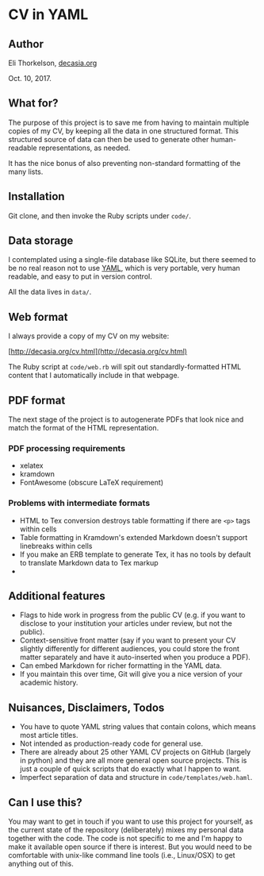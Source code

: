 # CV in YAML

## Author

Eli Thorkelson, [decasia.org](http://decasia.org/)

Oct. 10, 2017.

## What for?

The purpose of this project is to save me from having to maintain multiple copies of my CV, by keeping all the data in one structured format. This structured source of data can then be used to generate other human-readable representations, as needed.

It has the nice bonus of also preventing non-standard formatting of the many lists.

## Installation

Git clone, and then invoke the Ruby scripts under `code/`.

## Data storage

I contemplated using a single-file database like SQLite, but there seemed to be no real reason not to use [YAML](http://www.yaml.org/start.html), which is very portable, very human readable, and easy to put in version control. 

All the data lives in `data/`.

## Web format

I always provide a copy of my CV on my website:

[http://decasia.org/cv.html](http://decasia.org/cv.html)

The Ruby script at `code/web.rb` will spit out standardly-formatted HTML content that I automatically include in that webpage.

## PDF format

The next stage of the project is to autogenerate PDFs that look nice and match the format of the HTML representation.

### PDF processing requirements

- xelatex
- kramdown
- FontAwesome (obscure LaTeX requirement)

### Problems with intermediate formats

- HTML to Tex conversion destroys table formatting if there are `<p>` tags within cells
- Table formatting in Kramdown's extended Markdown doesn't support linebreaks within cells
- If you make an ERB template to generate Tex, it has no tools by default to translate Markdown data to Tex markup
- 

## Additional features

- Flags to hide work in progress from the public CV (e.g. if you want to disclose to your institution your articles under review, but not the public).
- Context-sensitive front matter (say if you want to present your CV slightly differently for different audiences, you could store the front matter separately and have it auto-inserted when you produce a PDF).
- Can embed Markdown for richer formatting in the YAML data.
- If you maintain this over time, Git will give you a nice version of your academic history.

## Nuisances, Disclaimers, Todos
 
- You have to quote YAML string values that contain colons, which means most article titles.
- Not intended as production-ready code for general use.
- There are already about 25 other YAML CV projects on GitHub (largely in python) and they are all more general open source projects. This is just a couple of quick scripts that do exactly what I happen to want.
- Imperfect separation of data and structure in `code/templates/web.haml`.

## Can I use this?

You may want to get in touch if you want to use this project for yourself, as the current state of the repository (deliberately) mixes my personal data together with the code. The code is not specific to me and I'm happy to make it available open source if there is interest. But you would need to be comfortable with unix-like command line tools (i.e., Linux/OSX) to get anything out of this.
